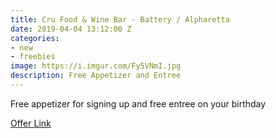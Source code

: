 ```yaml
---
title: Cru Food & Wine Bar - Battery / Alpharetta
date: 2019-04-04 13:12:00 Z
categories:
- new
- freebies
image: https://i.imgur.com/Fy5VNmI.jpg
description: Free Appetizer and Entree
---
```


Free appetizer for signing up and free entree on your birthday

[Offer Link](https://cruwinebar.com/wine-club/)